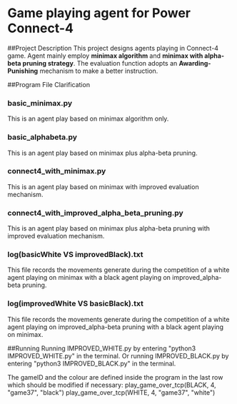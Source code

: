 # Game playing agent for Power Connect-4

##Project Description
This project designs agents playing in Connect-4 game. Agent mainly employ **minimax algorithm** and **minimax with alpha-beta pruning strategy**. The evaluation function adopts an **Awarding-Punishing** mechanism to make a better instruction.

##Program File Clarification
### basic_minimax.py
This is an agent play based on minimax algorithm only.
### basic_alphabeta.py
This is an agent play based on minimax plus alpha-beta pruning.
### connect4_with_minimax.py
This is an agent play based on minimax with improved evaluation mechanism.
### connect4_with_improved_alpha_beta_pruning.py
This is an agent play based on minimax plus alpha-beta pruning with improved evaluation mechanism.
### log(basicWhite VS improvedBlack).txt
This file records the movements generate during the competition of a white agent playing on minimax with a black agent playing on improved_alpha-beta pruning.
### log(improvedWhite VS basicBlack).txt
This file records the movements generate during the competition of a white agent playing on improved_alpha-beta pruning with a black agent playing on minimax.

##Running
Running IMPROVED_WHITE.py by entering "python3 IMPROVED_WHITE.py" in the terminal.
Or running IMPROVED_BLACK.py by entering "python3 IMPROVED_BLACK.py" in the terminal.

The gameID and the colour are defined inside the program in the last row which should be modified if necessary: 
play_game_over_tcp(BLACK, 4, "game37", "black")
play_game_over_tcp(WHITE, 4, "game37", "white")


